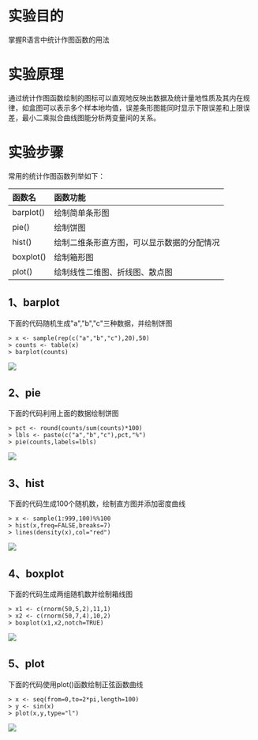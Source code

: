 # 实验目的

掌握R语言中统计作图函数的用法

# 实验原理

通过统计作图函数绘制的图标可以直观地反映出数据及统计量地性质及其内在规律，如盒图可以表示多个样本地均值，误差条形图能同时显示下限误差和上限误差，最小二乘拟合曲线图能分析两变量间的关系。

# 实验步骤

常用的统计作图函数列举如下：

| 函数名 | 函数功能 |
| :--- | :--- |
| barplot\(\) | 绘制简单条形图 |
| pie\(\) | 绘制饼图 |
| hist\(\) | 绘制二维条形直方图，可以显示数据的分配情况 |
| boxplot\(\) | 绘制箱形图 |
| plot\(\) | 绘制线性二维图、折线图、散点图 |

## 1、barplot

下面的代码随机生成"a","b","c"三种数据，并绘制饼图

```
> x <- sample(rep(c("a","b","c"),20),50)
> counts <- table(x)
> barplot(counts)
```

![](https://tjxlab.gitbooks.io/bigdata/content/assets/barplot.jpeg)

## 2、pie

下面的代码利用上面的数据绘制饼图

```
> pct <- round(counts/sum(counts)*100)
> lbls <- paste(c("a","b","c"),pct,"%")
> pie(counts,labels=lbls)
```

![](https://tjxlab.gitbooks.io/bigdata/content/assets/pie.jpeg)

## 3、hist

下面的代码生成100个随机数，绘制直方图并添加密度曲线

```
> x <- sample(1:999,100)%%100
> hist(x,freq=FALSE,breaks=7)
> lines(density(x),col="red")
```

![](https://tjxlab.gitbooks.io/bigdata/content/assets/hist.jpeg)

## 4、boxplot

下面的代码生成两组随机数并绘制箱线图

```
> x1 <- c(rnorm(50,5,2),11,1)
> x2 <- c(rnorm(50,7,4),10,2)
> boxplot(x1,x2,notch=TRUE)
```

![](https://tjxlab.gitbooks.io/bigdata/content/assets/boxplot.jpeg)

## 5、plot

下面的代码使用plot\(\)函数绘制正弦函数曲线

```
> x <- seq(from=0,to=2*pi,length=100)
> y <- sin(x)
> plot(x,y,type="l")
```

![](https://tjxlab.gitbooks.io/bigdata/content/assets/plot.jpeg)

